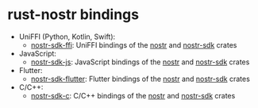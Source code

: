 # rust-nostr bindings

- UniFFI (Python, Kotlin, Swift):
    * [nostr-sdk-ffi](./nostr-sdk-ffi): UniFFI bindings of the [nostr] and [nostr-sdk] crates
- JavaScript:
    * [nostr-sdk-js](./nostr-sdk-js): JavaScript bindings of the [nostr] and [nostr-sdk] crates
- Flutter:
    * [nostr-sdk-flutter](./nostr-sdk-flutter): Flutter bindings of the [nostr] and [nostr-sdk] crates
- C/C++:
    * [nostr-sdk-c](./nostr-sdk-c): C/C++ bindings of the [nostr] and [nostr-sdk] crates

[nostr]: ../crates/nostr/
[nostr-sdk]: ../crates/nostr-sdk/
